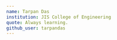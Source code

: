 ```yaml
---
name: Tarpan Das
institution: JIS College of Engineering
quote: Always learning.
github_user: tarpandas
---
```

